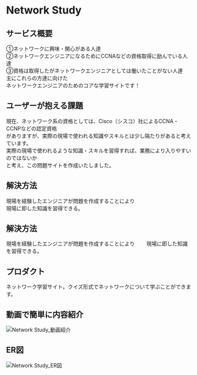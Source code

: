 # Network Study

## サービス概要
①ネットワークに興味・関心がある人達<br>
②ネットワークエンジニアになるためにCCNAなどの資格取得に励んでいる人達<br>
③資格は取得したがネットワークエンジニアとしては働いたことがない人達<br>
主にこれらの方達に向けた<br>
ネットワークエンジニアのためのコアな学習サイトです！

## ユーザーが抱える課題
現在、ネットワーク系の資格としては、Cisco（シスコ）社によるCCNA・CCNPなどの認定資格<br>
がありますが、実際の現場で使われる知識やスキルとは少し隔たりがあると考えています。<br>
実際の現場で使われるような知識・スキルを習得すれば、業務により入りやすいのではないか<br>
と考え、この問題サイトを作成いたしました。<br>

## 解決方法
現場を経験したエンジニアが問題を作成することにより<br>
現場に即した知識を習得できる。<br>

## 解決方法
現場を経験したエンジニアが問題を作成することにより　　
現場に即した知識を習得できる。　　

## プロダクト
ネットワーク学習サイト。クイズ形式でネットワークについて学ぶことができます。　　

## 動画で簡単に内容紹介
![Network Study_動画紹介](https://user-images.githubusercontent.com/81090762/134760224-4574ae85-5f93-430d-883c-a4f9d76d6436.gif)

## ER図
![Network Study_ER図](https://user-images.githubusercontent.com/81090762/134759800-9adc4dc9-4cbc-44b4-abe4-84e372467a8e.png)
